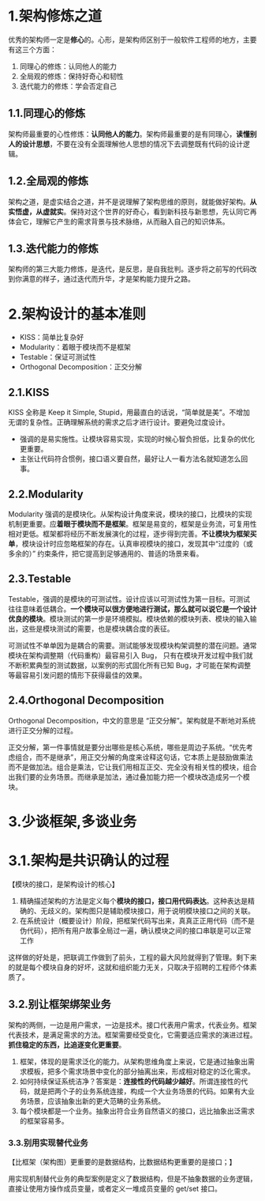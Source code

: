 # 1.架构修炼之道

优秀的架构师一定是**修心**的。心形，是架构师区别于一般软件工程师的地方，主要有这三个方面：

1. 同理心的修炼：认同他人的能力
2. 全局观的修炼：保持好奇心和韧性
3. 迭代能力的修炼：学会否定自己

## 1.1.同理心的修炼

架构师最重要的心性修炼：**认同他人的能力**。架构师最重要的是有同理心，**读懂别人的设计思想**，不要在没有全面理解他人思想的情况下去调整既有代码的设计逻辑。

## 1.2.全局观的修炼

架构之道，是虚实结合之道，并不是说理解了架构思维的原则，就能做好架构。**从实悟虚，从虚就实**。保持对这个世界的好奇心，看到新科技与新思想，先认同它再体会它，理解它产生的需求背景与技术脉络，从而融入自己的知识体系。

## 1.3.迭代能力的修炼

架构师的第三大能力修炼，是迭代，是反思，是自我批判。逐步将之前写的代码改到你满意的样子，通过迭代而升华，才是架构能力提升之路。

# 2.架构设计的基本准则

- KISS：简单比复杂好
- Modularity：着眼于模块而不是框架
- Testable：保证可测试性
- Orthogonal Decomposition：正交分解

## 2.1.KISS

KISS 全称是 Keep it Simple, Stupid，用最直白的话说，“简单就是美”。不增加无谓的复杂性。正确理解系统的需求之后才进行设计。要避免过度设计。

- 强调的是易实施性。让模块容易实现，实现的时候心智负担低，比复杂的优化更重要。
- 主张让代码符合惯例，接口语义要自然，最好让人一看方法名就知道怎么回事。

## 2.2.Modularity

Modularity 强调的是模块化。从架构设计角度来说，模块的接口，比模块的实现机制更重要。应**着眼于模块而不是框架**。框架是易变的，框架是业务流，可复用性相对更低。框架都将经历不断发展演化的过程，逐步得到完善。**不让模块为框架买单**，模块设计时应忽略框架的存在。认真审视模块的接口，发现其中“过度的（或多余的）” 约束条件，把它提高到足够通用的、普适的场景来看。

## 2.3.Testable

Testable，强调的是模块的可测试性。设计应该以可测试性为第一目标。可测试往往意味着低耦合。**一个模块可以很方便地进行测试，那么就可以说它是一个设计优良的模块**。模块测试的第一步是环境模拟。模块依赖的模块列表、模块的输入输出，这些是模块测试的需要，也是模块耦合度的表征。

可测试性不单单因为是耦合的需要。测试能够发现模块构架调整的潜在问题。通常模块在架构调整期（代码重构）最容易引入 Bug， 只有在模块开发过程中我们就不断积累典型的测试数据，以案例的形式固化所有已知 Bug，才可能在架构调整等最容易引发问题的情形下获得最佳的效果。

## 2.4.Orthogonal Decomposition

Orthogonal Decomposition，中文的意思是 “正交分解”。架构就是不断地对系统进行正交分解的过程。

正交分解，第一件事情就是要分出哪些是核心系统，哪些是周边子系统。“优先考虑组合，而不是继承”，用正交分解的角度来诠释这句话，它本质上是鼓励做乘法而不是做加法。组合是乘法，它让我们用相互正交、完全没有相关性的模块，组合出我们要的业务场景。而继承是加法，通过叠加能力把一个模块改造成另一个模块。

# 3.少谈框架,多谈业务

# 3.1.架构是共识确认的过程

【模块的接口，是架构设计的核心】

1. 精确描述架构的方法是定义每个**模块的接口，接口用代码表达**。这种表达是精确的、无歧义的。架构图只是辅助模块接口，用于说明模块接口之间的关联。
2. 在系统设计（概要设计）阶段，把框架代码写出来，真真正正用代码（而不是伪代码），把所有用户故事全局过一遍，确认模块之间的接口串联是可以正常工作

这样做的好处是，把联调工作做到了前头，工程的最大风险就得到了管理。剩下来的就是每个模块自身的好坏，这就和组织能力无关，只取决于招聘的工程师个体素质了。

## 3.2.别让框架绑架业务

架构的两侧，一边是用户需求，一边是技术。接口代表用户需求，代表业务。框架代表技术，是满足需求的方法。框架需要经受变化，它需要适应需求的演进过程。**抓住稳定的东西，比追逐变化更重要**。

1. 框架，体现的是需求泛化的能力。从架构思维角度上来说，它是通过抽象出需求模板，把多个需求场景中变化的部分抽离出来，形成相对稳定的泛化需求。
2. 如何持续保证系统洁净？答案是：**连接性的代码越少越好**。所谓连接性的代码，就是把两个子的业务系统连接，构成一个大业务场景的代码。如果有大业务场景，应该抽象出新的更大范畴的业务系统。
3. 每个模块都是一个业务。抽象出符合业务自然语义的接口，远比抽象出泛需求的框架容易多。

### 3.3.别用实现替代业务

【比框架（架构图）更重要的是数据结构，比数据结构更重要的是接口；】

用实现机制替代业务的典型案例是定义了数据结构，但是不抽象数据的业务逻辑，直接让使用方操作成员变量，或者定义一堆成员变量的 get/set 接口。